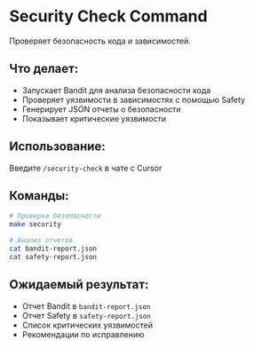 # Security Check Command

Проверяет безопасность кода и зависимостей.

## Что делает:
- Запускает Bandit для анализа безопасности кода
- Проверяет уязвимости в зависимостях с помощью Safety
- Генерирует JSON отчеты о безопасности
- Показывает критические уязвимости

## Использование:
Введите `/security-check` в чате с Cursor

## Команды:
```bash
# Проверка безопасности
make security

# Анализ отчетов
cat bandit-report.json
cat safety-report.json
```

## Ожидаемый результат:
- Отчет Bandit в `bandit-report.json`
- Отчет Safety в `safety-report.json`
- Список критических уязвимостей
- Рекомендации по исправлению
